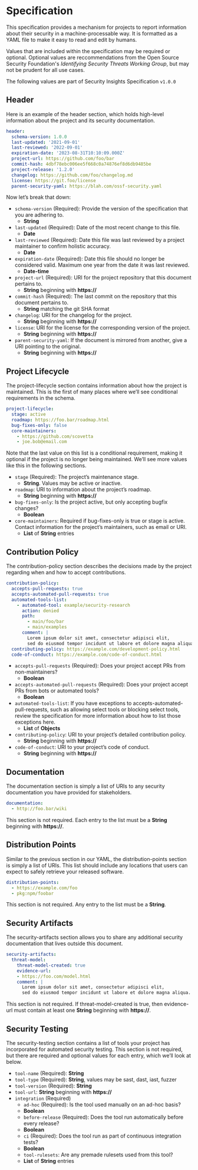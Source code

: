 # Specification

This specification provides a mechanism for projects to report information about their security in a machine-processable way. It is formatted as a YAML file to make it easy to read and edit by humans.

Values that are included within the specification may be required or optional. Optional values are reccommendations from the Open Source Security Foundation's _Identifying Security Threats Working Group_, but may not be prudent for all use cases.

The following values are part of Security Insights Specification `v1.0.0`

## Header
Here is an example of the header section, which holds high-level information about the project and its security documentation.

```yaml
header:
  schema-version: 1.0.0
  last-updated: '2021-09-01'
  last-reviewed: '2022-09-01'
  expiration-date: '2023-08-31T10:10:09.000Z'
  project-url: https://github.com/foo/bar
  commit-hash: 4dbf78ebc006ee5f668c0a74876ef8d6db9485be
  project-release: '1.2.0'
  changelog: https://github.com/foo/changelog.md
  license: https://git.foo/license
  parent-security-yaml: https://blah.com/ossf-security.yaml
```

Now let’s break that down:
- `schema-version` (Required): Provide the version of the specification that you are adhering to.
  - **String**
- `last-updated` (Required): Date of the most recent change to this file.
  - **Date**
- `last-reviewed` (Required): Date this file was last reviewed by a project maintainer to confirm holistic accuracy.
  - **Date**
- `expiration-date` (Required): Date this file should no longer be considered valid. Maximum one year from the date it was last reviewed.
  - **Date-time**
- `project-url` (Required): URI for the project repository that this document pertains to.
  - **String** beginning with **https://**
- `commit-hash` (Required): The last commit on the repository that this document pertains to.
  - **String** matching the git SHA format
- `changelog`: URI for the changelog for the project.
  - **String** beginning with **https://**
- `license`: URI for the license for the corresponding version of the project.
  - **String** beginning with **https://**
- `parent-security-yaml`: If the document is mirrored from another, give a URI pointing to the original.
  - **String** beginning with **https://**

## Project Lifecycle
The project-lifecycle section contains information about how the project is maintained. This is the first of many places where we’ll see conditional requirements in the schema.

```yaml
project-lifecycle:
  stage: active
  roadmap: https://foo.bar/roadmap.html
  bug-fixes-only: false
  core-maintainers:
    - https://github.com/scovetta
    - joe.bob@email.com
```

Note that the last value on this list is a conditional requirement, making it optional if the project is no longer being maintained. We’ll see more values like this in the following sections.
- `stage` (Required): The project’s maintenance stage.
  - **String**. Values may be active or inactive.
- `roadmap`: URI to information about the project’s roadmap.
  - **String** beginning with **https://**
- `bug-fixes-only`: Is the project active, but only accepting bugfix changes?
  - **Boolean**
- `core-maintainers`: Required if bug-fixes-only is true or stage is active. Contact information for the project’s maintainers, such as email or URI.
  - **List** of **String** entries

## Contribution Policy
The contribution-policy section describes the decisions made by the project regarding when and how to accept contributions.

```yaml
contribution-policy:
  accepts-pull-requests: true
  accepts-automated-pull-requests: true
  automated-tools-list:
    - automated-tool: example/security-research
      action: denied
      path:
        - main/foo/bar
        - main/examples
      comment: |
        Lorem ipsum dolor sit amet, consectetur adipisci elit,
        sed do eiusmod tempor incidunt ut labore et dolore magna aliqua.
  contributing-policy: https://example.com/development-policy.html
  code-of-conduct: https://example.com/code-of-conduct.html
```

- `accepts-pull-requests` (Required): Does your project accept PRs from non-maintainers?
  - **Boolean**
- `accepts-automated-pull-requests` (Required): Does your project accept PRs from bots or automated tools?
  - **Boolean**
- `automated-tools-list`: If you have exceptions to accepts-automated-pull-requests, such as allowing select tools or blocking select tools, review the specification for more information about how to list those exceptions here.
  - **List** of **Objects**
- `contributing-policy`: URI to your project’s detailed contribution policy.
  - **String** beginning with **https://**
- `code-of-conduct`: URI to your project’s code of conduct.
  - **String** beginning with **https://**

## Documentation
The documentation section is simply a list of URIs to any security documentation you have provided for stakeholders.

```yaml
documentation:
  - http://foo.bar/wiki
```

This section is not required. Each entry to the list must be a **String** beginning with **https://**.

## Distribution Points
Similar to the previous section in our YAML, the distribution-points section is simply a list of URIs. This list should include any locations that users can expect to safely retrieve your released software.

```yaml
distribution-points:
  - https://example.com/foo
  - pkg:npm/foobar
```

This section is not required. Any entry to the list must be a **String**.

## Security Artifacts
The security-artifacts section allows you to share any additional security documentation that lives outside this document.

```yaml
security-artifacts:
  threat-model:
    threat-model-created: true
    evidence-url:
    - https://foo.com/model.html
    comment: |
      Lorem ipsum dolor sit amet, consectetur adipisci elit,
      sed do eiusmod tempor incidunt ut labore et dolore magna aliqua.
```

This section is not required. If threat-model-created is true, then evidence-url must contain at least one **String** beginning with **https://**.

## Security Testing
The security-testing section contains a list of tools your project has incorporated for automated security testing. This section is not required, but there are required and optional values for each entry, which we’ll look at below.

- `tool-name` (Required): **String**
- `tool-type` (Required): **String**, values may be sast, dast, iast, fuzzer
- `tool-version` (Required): **String**
- `tool-url`: **String** beginning with **https://**
- `integration` (Required)
    - `ad-hoc` (Required): Is the tool used manually on an ad-hoc basis?
    - **Boolean**
    - `before-release` (Required): Does the tool run automatically before every release?
    - **Boolean**
    - `ci` (Required): Does the tool run as part of continuous integration tests?
    - **Boolean**
    - `tool-rulesets`: Are any premade rulesets used from this tool?
    - **List** of **String** entries
